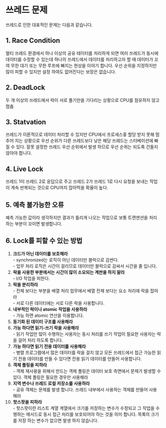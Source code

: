 # 쓰레드 문제

쓰레드로 인한 대표적인 문제는 다음과 같습니다.

## 1. Race Condition

멀티 쓰레드 환경에서 하나 이상의 공유 테이터를 처리하게 되면 여러 쓰레드가 동시에 데이터를 수정할 수 있는데 하나의 쓰레드에서 데이터를 처리하고자 할 때 데이터가 꼬여 무한 대기 또는 무한 루프에 빠지는 현상을 이야기 합니다. 우선 순위을 지정하지만 많이 피할 수 있지만 설정 하여도 없어진다는 보장은 없습니다.

## 2. DeadLock

두 개 이상의 쓰레드에서 락이 서로 풀기만을 기다리는 상황으로 CPU를 점유하지 않고 멈춤

## 3. Statvation

쓰레드가 이론적으로 데이터 처리할 수 있지만 CPU에서 프로세스흫 할당 받지 못해 멈추어 지는 상황으로 우선 순위가 다른 쓰레드보다 낮은 해당 쓰레드는 스터베이션에 빠질 수 있다. 잘못 설정한 쓰레드 우선 순위에서 발생 하므로 우선 순위는 되도록 건들지 않아야 합니다.

## 4. Live Lock

쓰레드 1이 쓰레드 2로 응답으로 주고 쓰레드 2가 쓰레드 1로 다시 요청을 보내는 작업이 계속 반복되는 것으로 CPU까지 잡아먹을 확율이 높다.

## 5. 예측 불가능한 오류

예측 가능한 값이라 생각하지만 결과가 틀리게 나오는 작업으로 보통 트랜잰션을 처리 하는 부분이 꼬이면 발생합니다.

## 6. Lock를 피할 수 있는 방법

1. **크드가 아닌 데이터를 보호해라** \
   \- synchronized는 로직이 아닌 데이터만 블럭으로 감싼다.\
   \- 업무 처리 로직은 시간이 걸리므로 데이터만 블럭으로 감싸서 시간을 줄 입니다.
2. **락을 사용한 부분에서는 시간이 많이 소요되는 계싼을 하지 말라**\
   \- I/O 작업을 피한다.
3. **락을 분리하라** \
   \- 전체 보다는 부분을 배열 처리 업무에서 배열 전채 보다는 요소 처리에 락을 잡아라\
   \- 서로 다른 데이터에는 서로 다른 락을 사용합니다.
4. **내부적인 락이나 atomic 작업을 사용하라**\
   \- 가능 하면 atomic 연산을 이용합니다.
5. **동기화 된 데이터 구조를 사용해라**
6. **가능 하다면 읽기-쓰기 락을 사용해라** \
   \- 읽기 작업만 많이 수행하는 사용자는 동시 처리를 쓰기 작업이 필요한 사용자는 락을 걸어 처리 하도록 합니다.
7. **가능 하다면 읽기 전용 데이터를 사용해라** \
   \- 병렬 프로그램에서 많은 데이터를 락을 걸지 않고 모든 쓰레드에서 접근 가능한 읽기 전용 데이터를 만들 수 있다면 전용 읽기 데이터를 만들어 사용합니다.
8. **객체 폴링을 피하라**\
   \- 객체 재사용을 위해서 만드는 객체 폴링은 데이터 보호 측면에서 문제가 발생할 수 있다. 객체 폴링은 필요한 경우만 사용해라
9. **지역 변수나 쓰레드 로컬 저장소를 사용하라** \
   \- 공유 객체는 문제를 발생 합니다. 쓰레드 내부에서 사용하는 객체를 만들어 사용 해라&#x20;
10. **핫스팟을 피하라**\
    \- 핫스팟이란 리스트 계열 계열에서 크기를 저장하는 변수가 수정되고 그 작업을 수행하는 메서드로 동시 접근 처리를 보호되어야 하는 것을 의미 합니다. 목록의 크기를 저장 하는 변수가 없으면 발생 하지 않습니다.&#x20;











